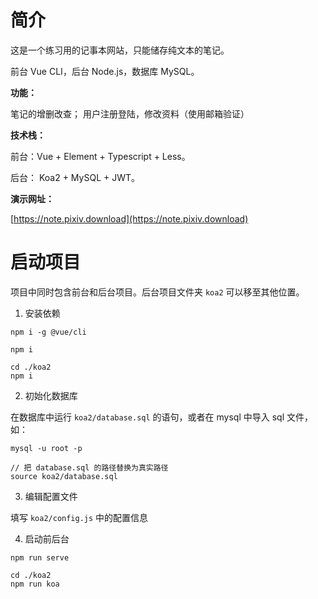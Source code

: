 # 简介

这是一个练习用的记事本网站，只能储存纯文本的笔记。

前台 Vue CLI，后台 Node.js，数据库 MySQL。

**功能：**

笔记的增删改查；
用户注册登陆，修改资料（使用邮箱验证）

**技术栈：**

前台：Vue + Element + Typescript + Less。

后台： Koa2 + MySQL + JWT。

**演示网址：**

[https://note.pixiv.download](https://note.pixiv.download)

# 启动项目

项目中同时包含前台和后台项目。后台项目文件夹 `koa2` 可以移至其他位置。

1. 安装依赖

```
npm i -g @vue/cli

npm i

cd ./koa2
npm i
```

2. 初始化数据库

在数据库中运行 `koa2/database.sql` 的语句，或者在 mysql 中导入 sql 文件，如：

```
mysql -u root -p

// 把 database.sql 的路径替换为真实路径
source koa2/database.sql
```

3. 编辑配置文件

填写 `koa2/config.js` 中的配置信息

4. 启动前后台

```
npm run serve

cd ./koa2
npm run koa
```
